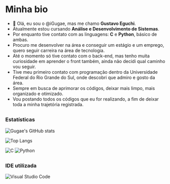 # **Minha bio**

- 👋 Olá, eu sou o @iGugae, mas me chamo **Gustavo Eguchi**.
- Atualmente estou cursando **Análise e Desenvolvimento de Sistemas**. 
- Por enquanto tive contato com as linguagens: **C** e **Python**, básico de ambas.
- Procuro me desenvolver na área e conseguir um estágio e um emprego, quero seguir carreira na área de tecnologia.
- Até o momento só tive contato com o back-end, mas tenho muita curiosidade em aprender o front também, ainda não decidi qual caminho vou seguir.
- Tive meu primeiro contato com programação dentro da Universidade Federal do Rio Grande do Sul, onde descobri que admiro e gosto da área.
- Sempre em busca de aprimorar os códigos, deixar mais limpo, mais organizado e otimizado.
- Vou postando todos os códigos que eu for realizando, a fim de deixar toda a minha trajetória registrada.
  
##
### Estatísticas
![Gugae's GitHub stats](https://github-readme-stats.vercel.app/api?username=iGugae&show_icons=true&theme=one_dark_pro&hide_rank=true&include_all_commits=true&locale=pt-br&hide=prs)

![Top Langs](https://github-readme-stats.vercel.app/api/top-langs/?username=iGugae&layout=compact&theme=one_dark_pro&locale=pt-br)

![C](https://img.shields.io/badge/c-00599C.svg?style=for-the-badge&logo=c&logoColor=white)
![Python](https://img.shields.io/badge/Python-14354C?style=for-the-badge&logo=python&logoColor=yellow)
##
### IDE utilizada
![Visual Studio Code](https://img.shields.io/badge/Visual%20Studio%20Code-black.svg?style=for-the-badge&logo=visual-studio-code&logoColor=white)
